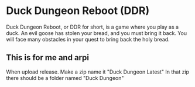 # Duck Dungeon Reboot (DDR)
Duck Dungeon Reboot, or DDR for short, is a game where you play as a duck. An evil goose has stolen your bread, and you must bring it back. You will face many obstacles in your quest to bring back the holy bread.

## This is for me and arpi

When upload release.
Make a zip name it "Duck Dungeon Latest"
In that zip there should be a folder named "Duck Dungeon"
